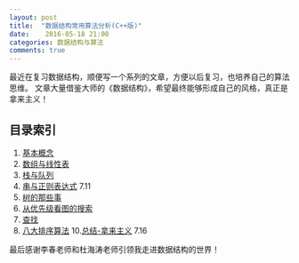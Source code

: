 ```yaml
---
layout: post
title:  "数据结构常用算法分析(C++版)"
date:    2016-05-18 21:00
categories: 数据结构与算法
comments: true
---
```


最近在复习数据结构，顺便写一个系列的文章，方便以后复习，也培养自己的算法思维。
文章大量借鉴大师的《数据结构》，希望最终能够形成自己的风格，真正是拿来主义！
## 目录索引

1. [基本概念]() 
2. [数组与线性表]()
3. [栈与队列]()
4. [串与正则表达式]() 7.11
6. [树的那些事]()
7. [从优先级看图的搜索]()
8. [查找]()
9. [八大排序算法]()
10.[总结-拿来主义]() 7.16


最后感谢李春老师和杜海涛老师引领我走进数据结构的世界！
